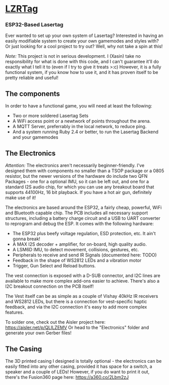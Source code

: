 # [LZRTag](https://hackaday.io/project/160804-lzrtag-flexible-diy-lasertag)

### ESP32-Based Lasertag

Ever wanted to set up your own system of Lasertag?
Interested in having an easily modifiable system to create your own gamemodes and styles with?
Or just looking for a cool project to try out?
Well, why not take a spin at this!

*Note:* This project is not in serious development. I (Xasin) take no responsibility for what is done with this code, and I can't guarantee it'll do exactly what I tell it to (even if I try to give it treats >:c)
However, it is a fully functional system, if you know how to use it, and it has proven itself
to be pretty reliable and useful!

## The components
In order to have a functional game, you will need at least the following:
- Two or more soldered Lasertag Sets
- A WiFi access point or a newtwork of points throughout the arena.
- A MQTT Server, preferrably in the local network, to reduce ping.
- And a system running Ruby 2.4 or better, to run the Lasertag Backend and your gamemodes

## The Electronics
*Attention:* The electronics aren't necessarily beginner-friendly. I've designed them with components no smaller than a TSOP package or a 0805 resistor, but the newer versions of the hardware do include two QFN Packages - one for a optional IMU, so it can be left out, and one for a standard I2S audio chip, for which you can use any breakout board that supports 44100Hz, 16 bit playback. If you have a hot air gun,
definitely make use of it!

The electronics are based around the ESP32, a fairly cheap, powerful, WiFi and Bluetooth capable chip. The PCB includes all necessary support structures, including a battery charge circuit and a USB to UART converter to reprogram and debug the ESP.
It comes with the following hardware:
- The ESP32 plus beefy voltage regulation, ESD protection, etc. It ain't gonna break!
- A MAX I2S decoder + amplifier, for on-board, high quality audio.
- A LSM6D IMU, to detect movement, collisions, gestures, etc.
- Peripherals to receive and send IR Signals (documented here: TODO)
- Feedback in the shape of WS2812 LEDs and a vibration motor
- Trigger, Gun Select and Reload buttons.

The vest connection is exposed with a D-SUB connector, and I2C lines are available to make
more complex add-ons easier to achieve. There's also a I2C breakout connection on the PCB itself!

The Vest itself can be as simple as a couple of Vishay 40kHz IR receivers and WS2812 LEDs, but
there is a connection for vest-specific haptic feedback, and via the I2C connection it's easy to add
more complex features.

To solder one, check out the Aisler project here: https://aisler.net/p/QLILZEMV
Or head to the "Electronics" folder and generate your own Gerber files!

## The Casing
The 3D printed casing I designed is totally optional - the electronics can be easily fitted into any other casing, provided it has space for a switch, a speaker and a couple of LEDs!
However, if you do want to print it out, there's the Fusion360 page here: https://a360.co/2Lbm2zJ
